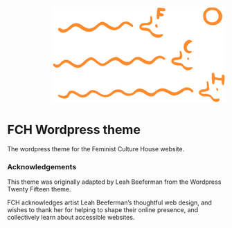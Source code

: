 <h1 align="right"><img alt="Logo" src="./FCH-logo.png" width="400" height="auto"/></h1>

# FCH Wordpress theme

The wordpress theme for the Feminist Culture House website.

### Acknowledgements

This theme was originally adapted by Leah Beeferman from the Wordpress Twenty Fifteen theme. 

FCH acknowledges artist Leah Beeferman’s thoughtful web design, and wishes to thank her for helping to shape 
their online presence, and collectively learn about accessible websites. 
